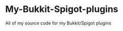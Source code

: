 My-Bukkit-Spigot-plugins
========================

All of my source code for my Bukkit/Spigot plugins

